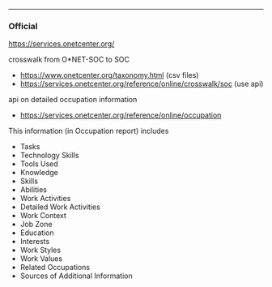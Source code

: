 

---

### Official

https://services.onetcenter.org/

crosswalk from O*NET-SOC to SOC 

- https://www.onetcenter.org/taxonomy.html (csv files)
- https://services.onetcenter.org/reference/online/crosswalk/soc (use api)

api on detailed occupation information

- https://services.onetcenter.org/reference/online/occupation

This information (in Occupation report) includes 
- Tasks
- Technology Skills
- Tools Used
- Knowledge
- Skills
- Abilities
- Work Activities
- Detailed Work Activities
- Work Context
- Job Zone
- Education
- Interests
- Work Styles
- Work Values
- Related Occupations
- Sources of Additional Information